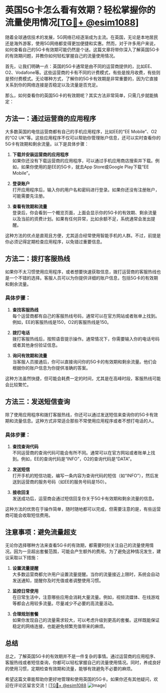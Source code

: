 # 英国5G卡怎么看有效期？轻松掌握你的流量使用情况[[TG💪+ @esim1088](https://t.me/s/esim1088)]

随着全球通信技术的发展，5G网络已经逐渐成为主流。在英国，无论是本地居民还是海外游客，使用5G网络都变得更加便捷和实惠。然而，对于许多用户来说，如何查看自己的5G卡有效期可能仍然是个谜。这篇文章将带你深入了解英国5G卡的有效期问题，并教你如何轻松掌握自己的流量使用情况。

首先，让我们明确一点：英国的5G卡通常是由不同的运营商提供的，比如EE、O2、Vodafone等。这些运营商的卡有不同的计费模式，有些是按月收费，有些则是预付费模式。无论哪种方式，了解你的5G卡有效期是非常重要的，因为它直接关系到你的网络连接是否稳定以及流量是否充足。

那么，如何查看你的英国5G卡的有效期呢？其实方法非常简单，只需几步就能搞定：

## 方法一：通过运营商的应用程序

大多数英国的电信运营商都有自己的手机应用程序，比如EE的“EE Mobile”、O2的“O2 UK”等。这些应用程序不仅可以帮助你管理账户信息，还可以实时查看你的5G卡有效期和剩余流量。以下是具体步骤：

1. **下载并安装运营商的应用程序**  
   如果你还没有下载运营商的应用程序，可以通过手机应用商店搜索并下载。例如，如果你使用的是EE的5G卡，就去App Store或Google Play下载“EE Mobile”。

2. **登录账户**  
   打开应用程序后，输入你的用户名和密码进行登录。如果你还没有注册账户，可能需要先注册。

3. **查看有效期和流量**  
   登录后，你会看到一个概览页面，上面会显示你的5G卡的有效期、剩余流量以及当前的资费计划。如果有任何异常，比如余额不足，系统通常会发出提醒。

这种方法的优点是直观且方便，尤其适合经常使用智能手机的人群。不过，前提是你必须记得定期检查应用程序，以免错过重要信息。

## 方法二：拨打客服热线

如果你不太习惯使用应用程序，或者想要快速获取信息，拨打运营商的客服热线也是一个不错的选择。客服人员可以为你提供详细的账户信息，包括5G卡的有效期和剩余流量。

### 具体步骤：
1. **查找客服热线**  
   每个运营商都有自己的客服热线号码，通常可以在官方网站或者账单上找到。例如，EE的客服热线是150，O2的客服热线是150。

2. **拨打电话**  
   拨打客服热线后，按照语音提示操作。通常情况下，你需要输入你的电话号码或者其他身份验证信息。

3. **询问有效期和流量**  
   当客服人员接通后，你可以直接询问你的5G卡的有效期和剩余流量。他们会根据你的账户信息为你提供准确的答案。

这种方法虽然快捷，但可能会耗费一定的时间，尤其是在高峰时段，客服热线可能会比较繁忙。

## 方法三：发送短信查询

除了使用应用程序和拨打客服热线，你还可以通过发送短信来查询你的5G卡有效期和流量信息。这种方式非常适合那些不常使用应用程序或者不想打电话的人。

### 具体步骤：
1. **查找查询代码**  
   不同运营商的查询代码可能会有所不同。通常可以在官方网站或者账单上找到。例如，EE的查询代码是“INFO”，O2的查询代码是“DATA”。

2. **发送短信**  
   打开手机的短信功能，编写一条内容为查询代码的短信（如“INFO”），然后发送到运营商的服务号码（如EE的服务号码是150）。

3. **接收回复**  
   发送成功后，运营商会通过短信回复你关于5G卡有效期和剩余流量的信息。

这种方法的优势在于操作简单，随时随地都可以完成，但需要注意的是，有些运营商可能会收取短信费用。

## 注意事项：避免流量超支

无论你选择哪种方法来查看5G卡的有效期，都需要时刻关注自己的流量使用情况。因为一旦超出套餐范围，可能会产生额外的费用。为了避免这种情况发生，建议采取以下措施：

1. **设置流量提醒**  
   大多数运营商都允许用户设置流量提醒。当你的流量接近上限时，系统会自动发送通知，提醒你及时充值或者调整使用习惯。

2. **监控日常使用**  
   在日常生活中，注意哪些应用会消耗大量流量。例如，视频流媒体、在线游戏等都会占用较多流量。尽量减少不必要的高流量活动。

3. **合理规划套餐**  
   如果你发现自己的流量需求较大，可以考虑升级到更高的套餐。这样既能保证稳定的网络连接，也能避免频繁充值带来的麻烦。

## 总结

总之，了解英国5G卡的有效期并不是一件复杂的事情。通过运营商的应用程序、客服热线或者短信查询，你都可以轻松掌握自己的流量使用情况。同时，养成良好的使用习惯，定期检查有效期和流量，能够有效避免不必要的麻烦。

希望这篇文章能帮助你更好地管理和使用英国的5G卡。如果你还有其他疑问，欢迎在评论区留言交流！[[TG💪+ @esim1088](https://t.me/s/esim1088) ![Image](https://i.postimg.cc/4NQfJmqS/Snipaste-2025-05-13-00-14-12.png)]